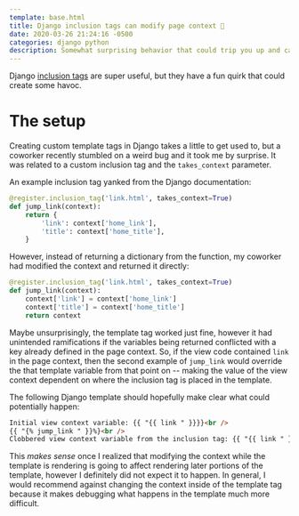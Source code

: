 ```yaml
---
template: base.html
title: Django inclusion tags can modify page context 🤯
date: 2020-03-26 21:24:16 -0500
categories: django python
description: Somewhat surprising behavior that could trip you up and cause confusion while using custom template tags.
---
```


Django [inclusion tags](https://docs.djangoproject.com/en/stable/howto/custom-template-tags/#inclusion-tags) are super useful, but they have a fun quirk that could create some havoc.

# The setup

Creating custom template tags in Django takes a little to get used to, but a coworker recently stumbled on a weird bug and it took me by surprise. It was related to a custom inclusion tag and the `takes_context` parameter.

An example inclusion tag yanked from the Django documentation:

```python
@register.inclusion_tag('link.html', takes_context=True)
def jump_link(context):
    return {
        'link': context['home_link'],
        'title': context['home_title'],
    }
```

However, instead of returning a dictionary from the function, my coworker had modified the context and returned it directly:

```python
@register.inclusion_tag('link.html', takes_context=True)
def jump_link(context):
    context['link'] = context['home_link']
    context['title'] = context['home_title']
    return context
```

Maybe unsurprisingly, the template tag worked just fine, however it had unintended ramifications if the variables being returned conflicted with a key already defined in the page context. So, if the view code contained `link` in the page context, then the second example of `jump_link` would override the that template variable from that point on -- making the value of the view context dependent on where the inclusion tag is placed in the template.

The following Django template should hopefully make clear what could potentially happen:

```html
Initial view context variable: {{ "{{ link " }}}}<br />
{{ "{% jump_link " }}%}<br />
Clobbered view context variable from the inclusion tag: {{ "{{ link " }}}}<br />
```

This _makes sense_ once I realized that modifying the context while the template is rendering is going to affect rendering later portions of the template, however I definitely did not expect it to happen. In general, I would recommend against changing the context inside of the template tag because it makes debugging what happens in the template much more difficult.
